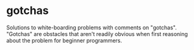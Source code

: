 gotchas
=======

Solutions to white-boarding problems with comments on "gotchas".  "Gotchas" are obstacles that aren't readily obvious when first reasoning about the problem for beginner programmers.  
